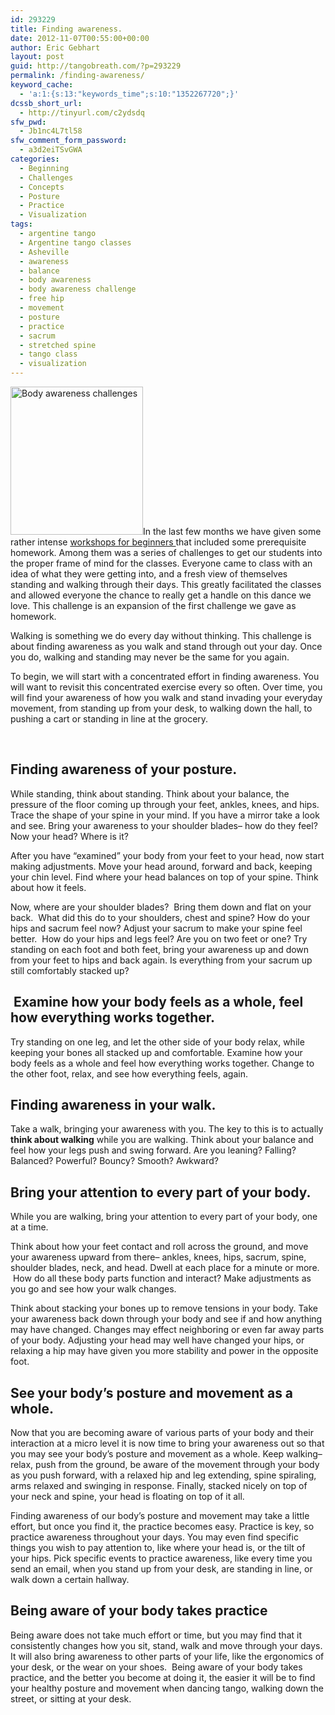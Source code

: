 ```yaml
---
id: 293229
title: Finding awareness.
date: 2012-11-07T00:55:00+00:00
author: Eric Gebhart
layout: post
guid: http://tangobreath.com/?p=293229
permalink: /finding-awareness/
keyword_cache:
  - 'a:1:{s:13:"keywords_time";s:10:"1352267720";}'
dcssb_short_url:
  - http://tinyurl.com/c2ydsdq
sfw_pwd:
  - Jb1nc4L7tl58
sfw_comment_form_password:
  - a3d2eiTSvGWA
categories:
  - Beginning
  - Challenges
  - Concepts
  - Posture
  - Practice
  - Visualization
tags:
  - argentine tango
  - Argentine tango classes
  - Asheville
  - awareness
  - balance
  - body awareness
  - body awareness challenge
  - free hip
  - movement
  - posture
  - practice
  - sacrum
  - stretched spine
  - tango class
  - visualization
---
```

[<img class="alignleft size-full wp-image-34460" title="body_awareness_challenges" alt="Body awareness challenges" src="http://tangobreath.com/wp-content/uploads/2012/01/body_awareness_challenges.jpeg" width="212" height="237" />](http://tangobreath.com/wp-content/uploads/2012/01/body_awareness_challenges.jpeg)In the last few months we have given some rather intense <a title="immersive beginning tango class" href="http://tangobreath.com/immersive-beginning-tango-class/" target="_blank">workshops for beginners </a>that included some prerequisite homework. Among them was a series of challenges to get our students into the proper frame of mind for the classes. Everyone came to class with an idea of what they were getting into, and a fresh view of themselves standing and walking through their days. This greatly facilitated the classes and allowed everyone the chance to really get a handle on this dance we love. This challenge is an expansion of the first challenge we gave as homework.

Walking is something we do every day without thinking. This challenge is about finding awareness as you walk and stand through out your day. Once you do, walking and standing may never be the same for you again.

To begin, we will start with a concentrated effort in finding awareness. You will want to revisit this concentrated exercise every so often. Over time, you will find your awareness of how you walk and stand invading your everyday movement, from standing up from your desk, to walking down the hall, to pushing a cart or standing in line at the grocery.

&nbsp;

<!--more-->

## Finding awareness of your posture.

While standing, think about standing. Think about your balance, the pressure of the floor coming up through your feet, ankles, knees, and hips. Trace the shape of your spine in your mind. If you have a mirror take a look and see. Bring your awareness to your shoulder blades&#8211; how do they feel? Now your head? Where is it?

After you have &#8220;examined&#8221; your body from your feet to your head, now start making adjustments. Move your head around, forward and back, keeping your chin level. Find where your head balances on top of your spine. Think about how it feels.

Now, where are your shoulder blades?  Bring them down and flat on your back.  What did this do to your shoulders, chest and spine? How do your hips and sacrum feel now? Adjust your sacrum to make your spine feel better.  How do your hips and legs feel? Are you on two feet or one? Try standing on each foot and both feet, bring your awareness up and down from your feet to hips and back again. Is everything from your sacrum up still comfortably stacked up?

##  Examine how your body feels as a whole, feel how everything works together.

Try standing on one leg, and let the other side of your body relax, while keeping your bones all stacked up and comfortable. Examine how your body feels as a whole and feel how everything works together. Change to the other foot, relax, and see how everything feels, again.

## Finding awareness in your walk.

Take a walk, bringing your awareness with you. The key to this is to actually **think about walking** while you are walking. Think about your balance and feel how your legs push and swing forward. Are you leaning? Falling? Balanced? Powerful? Bouncy? Smooth? Awkward?

## Bring your attention to every part of your body.

While you are walking, bring your attention to every part of your body, one at a time.
  
Think about how your feet contact and roll across the ground, and move your awareness upward from there&#8211; ankles, knees, hips, sacrum, spine, shoulder blades, neck, and head. Dwell at each place for a minute or more.  How do all these body parts function and interact? Make adjustments as you go and see how your walk changes.

Think about stacking your bones up to remove tensions in your body. Take your awareness back down through your body and see if and how anything may have changed. Changes may effect neighboring or even far away parts of your body. Adjusting your head may well have changed your hips, or relaxing a hip may have given you more stability and power in the opposite foot.

## See your body&#8217;s posture and movement as a whole.

Now that you are becoming aware of various parts of your body and their interaction at a micro level it is now time to bring your awareness out so that you may see your body&#8217;s posture and movement as a whole. Keep walking&#8211; relax, push from the ground, be aware of the movement through your body as you push forward, with a relaxed hip and leg extending, spine spiraling, arms relaxed and swinging in response. Finally, stacked nicely on top of your neck and spine, your head is floating on top of it all.

Finding awareness of our body&#8217;s posture and movement may take a little effort, but once you find it, the practice becomes easy. Practice is key, so practice awareness throughout your days. You may even find specific things you wish to pay attention to, like where your head is, or the tilt of your hips. Pick specific events to practice awareness, like every time you send an email, when you stand up from your desk, are standing in line, or walk down a certain hallway.

## Being aware of your body takes practice

Being aware does not take much effort or time, but you may find that it consistently changes how you sit, stand, walk and move through your days. It will also bring awareness to other parts of your life, like the ergonomics of your desk, or the wear on your shoes.  Being aware of your body takes practice, and the better you become at doing it, the easier it will be to find your healthy posture and movement when dancing tango, walking down the street, or sitting at your desk.

&nbsp;